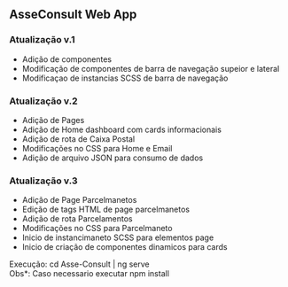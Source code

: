 <div>
    <h2>AsseConsult Web App</h2>
    <h3>Atualização v.1</h3>
    <ul>
        <li>
            Adição de componentes
        </li>
        <li>
            Modificação de componentes de barra de navegação supeior e lateral
        </li>
        <li>
            Modificaçao de instancias SCSS de barra de navegação
        </li>
    </ul>
    <h3>Atualização v.2</h3>
    <ul>
        <li>
            Adição de Pages
        </li>
        <li>
            Adição de Home dashboard com cards informacionais
        </li>
        <li>
            Adição de rota de Caixa Postal
        </li>
        <li>
            Modificações no CSS para Home e Email
        </li>
        <li>
            Adição de arquivo JSON para consumo de dados
        </li>
    </ul>
    <h3>Atualização v.3</h3>
    <ul>
        <li>
            Adição de Page Parcelmanetos
        </li>
        <li>
            Edição de tags HTML de page parcelmanetos
        </li>
        <li>
            Adição de rota Parcelamentos
        </li>
        <li>
            Modificações no CSS para Parcelmaneto
        </li>
        <li>
            Inicio de instancimaneto SCSS para elementos page
        </li>
        <li>
            Inicio de criação de componentes dinamicos para cards
        </li>
    </ul>
    <div>
        <span>Execução: cd Asse-Consult | ng serve</span><br>
        <span>Obs*: Caso necessario executar npm install</span> 
    </div>
</div>